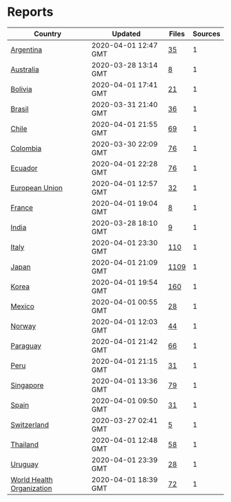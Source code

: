 # Reports

| Country | Updated | Files | Sources |
| --- | --- | --- | --- |
| [Argentina](ar/README.md) | 2020-04-01 12:47 GMT | [35](ar/README.md) | 1 |
| [Australia](au/README.md) | 2020-03-28 13:14 GMT | [8](au/README.md) | 1 |
| [Bolivia](bo/README.md) | 2020-04-01 17:41 GMT | [21](bo/README.md) | 1 |
| [Brasil](br/README.md) | 2020-03-31 21:40 GMT | [36](br/README.md) | 1 |
| [Chile](cl/README.md) | 2020-04-01 21:55 GMT | [69](cl/README.md) | 1 |
| [Colombia](co/README.md) | 2020-03-30 22:09 GMT | [76](co/README.md) | 1 |
| [Ecuador](ec/README.md) | 2020-04-01 22:28 GMT | [76](ec/README.md) | 1 |
| [European Union](eu/README.md) | 2020-04-01 12:57 GMT | [32](eu/README.md) | 1 |
| [France](fr/README.md) | 2020-04-01 19:04 GMT | [8](fr/README.md) | 1 |
| [India](in/README.md) | 2020-03-28 18:10 GMT | [9](in/README.md) | 1 |
| [Italy](it/README.md) | 2020-04-01 23:30 GMT | [110](it/README.md) | 1 |
| [Japan](jp/README.md) | 2020-04-01 21:09 GMT | [1109](jp/README.md) | 1 |
| [Korea](kr/README.md) | 2020-04-01 19:54 GMT | [160](kr/README.md) | 1 |
| [Mexico](mx/README.md) | 2020-04-01 00:55 GMT | [28](mx/README.md) | 1 |
| [Norway](no/README.md) | 2020-04-01 12:03 GMT | [44](no/README.md) | 1 |
| [Paraguay](py/README.md) | 2020-04-01 21:42 GMT | [66](py/README.md) | 1 |
| [Peru](pe/README.md) | 2020-04-01 21:15 GMT | [31](pe/README.md) | 1 |
| [Singapore](sg/README.md) | 2020-04-01 13:36 GMT | [79](sg/README.md) | 1 |
| [Spain](es/README.md) | 2020-04-01 09:50 GMT | [31](es/README.md) | 1 |
| [Switzerland](ch/README.md) | 2020-03-27 02:41 GMT | [5](ch/README.md) | 1 |
| [Thailand](th/README.md) | 2020-04-01 12:48 GMT | [58](th/README.md) | 1 |
| [Uruguay](uy/README.md) | 2020-04-01 23:39 GMT | [28](uy/README.md) | 1 |
| [World Health Organization](who/README.md) | 2020-04-01 18:39 GMT | [72](who/README.md) | 1 |
